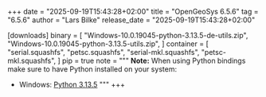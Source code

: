 +++
date = "2025-09-19T15:43:28+02:00"
title = "OpenGeoSys 6.5.6"
tag = "6.5.6"
author = "Lars Bilke"
release_date = "2025-09-19T15:43:28+02:00"

[downloads]
binary = [
"Windows-10.0.19045-python-3.13.5-de-utils.zip",
"Windows-10.0.19045-python-3.13.5-utils.zip",
]
container = [
"serial.squashfs",
"petsc.squashfs",
"serial-mkl.squashfs",
"petsc-mkl.squashfs",
]
pip = true
note = """
**Note:** When using Python bindings make sure to have Python installed on your system:

- Windows: [Python 3.13.5](https://www.python.org/ftp/python/3.13.5/python-3.13.5-amd64.exe)
"""
+++
